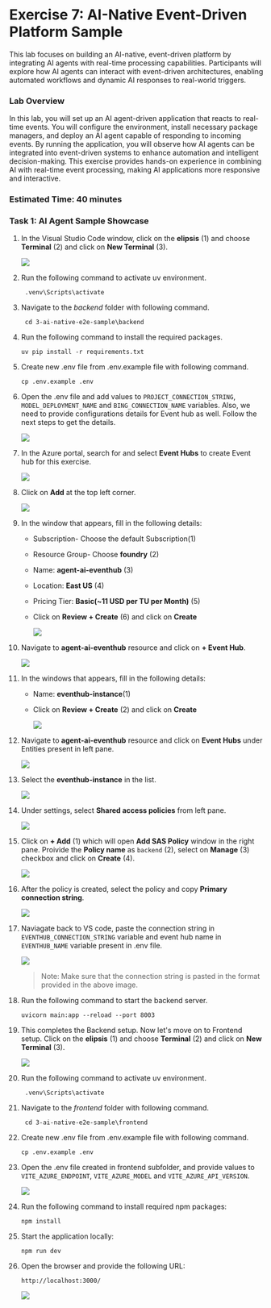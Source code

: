 # Exercise 7: AI-Native Event-Driven Platform Sample 

This lab focuses on building an AI-native, event-driven platform by integrating AI agents with real-time processing capabilities. Participants will explore how AI agents can interact with event-driven architectures, enabling automated workflows and dynamic AI responses to real-world triggers.

### Lab Overview

In this lab, you will set up an AI agent-driven application that reacts to real-time events. You will configure the environment, install necessary package managers, and deploy an AI agent capable of responding to incoming events. By running the application, you will observe how AI agents can be integrated into event-driven systems to enhance automation and intelligent decision-making. This exercise provides hands-on experience in combining AI with real-time event processing, making AI applications more responsive and interactive.

### Estimated Time: 40 minutes

### Task 1: AI Agent Sample Showcase

1. In the Visual Studio Code window, click on the **elipsis** (1) and choose **Terminal** (2) and click on **New Terminal** (3).

    ![](../images/open-new-terminal.png)

1. Run the following command to activate uv environment.

    ```
     .venv\Scripts\activate
    ```

1. Navigate to the *backend* folder with following command.

   ```
    cd 3-ai-native-e2e-sample\backend
    ```    

1. Run the following command to install the required packages.

   ```
   uv pip install -r requirements.txt
    ```

1. Create new .env file from .env.example file with following command.

    ```
    cp .env.example .env
     ```

1. Open the .env file and add values to `PROJECT_CONNECTION_STRING`, `MODEL_DEPLOYMENT_NAME` and `BING_CONNECTION_NAME` variables. Also, we need to provide configurations details for Event hub as well. Follow the next steps to get the details.

    ![](../images/ex7-1.png)

1. In the Azure portal, search for and select **Event Hubs** to create Event hub for this exercise.

    ![](../images/ex7-2.png)

1. Click on **Add** at the top left corner.

    ![](../images/ex7-3.png)

1. In the window that appears, fill in the following details:

   - Subscription- Choose the default Subscription(1)
   - Resource Group- Choose **foundry** (2)
   - Name: **agent-ai-eventhub** (3)
   - Location: **East US** (4)
   - Pricing Tier: **Basic(~11 USD per TU per Month)** (5)
   - Click on **Review + Create** (6) and click on **Create**

        ![](../images/ex7-4.png)

1. Navigate to **agent-ai-eventhub** resource and click on **+ Event Hub**.

    ![](../images/ex7-5.png)

1. In the windows that appears, fill in the following details:

    - Name: **eventhub-instance**(1)
    - Click on **Review + Create** (2) and click on **Create**

        ![](../images/ex7-6.png)

1. Navigate to **agent-ai-eventhub** resource and click on **Event Hubs** under Entities present in left pane.

    ![](../images/ex7-7.png)

1. Select the **eventhub-instance** in the list.

    ![](../images/ex7-8.png)

1. Under settings, select **Shared access policies** from left pane.

    ![](../images/ex7-9.png)

1. Click on **+ Add** (1) which will open **Add SAS Policy** window in the right pane. Proivide the **Policy name** as `backend` (2), select on **Manage** (3) checkbox and click on **Create** (4).

    ![](../images/ex7-10.png)

1. After the policy is created, select the policy and copy **Primary connection string**.

    ![](../images/ex7-11.png)

1. Naviagate back to VS code, paste the connection string in `EVENTHUB_CONNECTION_STRING` variable and event hub name in `EVENTHUB_NAME` variable present in .env file.

    ![](../images/ex7-12.png)
    > Note: Make sure that the connection string is pasted in the format provided in the above image.

1. Run the following command to start the backend server.

   ```
   uvicorn main:app --reload --port 8003
    ```

1. This completes the Backend setup. Now let's move on to Frontend setup. Click on the **elipsis** (1) and choose **Terminal** (2) and click on **New Terminal** (3).

    ![](../images/open-new-terminal.png)

1. Run the following command to activate uv environment.

    ```
     .venv\Scripts\activate
    ```

1. Navigate to the *frontend* folder with following command.

   ```
    cd 3-ai-native-e2e-sample\frontend
    ```    

1. Create new .env file from .env.example file with following command.

    ```
    cp .env.example .env
     ```

1. Open the .env file created in frontend subfolder, and provide values to `VITE_AZURE_ENDPOINT`, `VITE_AZURE_MODEL` and `VITE_AZURE_API_VERSION`.

    ![](../images/ex7-13.png)

1. Run the following command to install required npm packages:

    ```
    npm install  
    ```

1. Start the application locally:

    ```
    npm run dev
    ```

1. Open the browser and provide the following URL:

    ```
    http://localhost:3000/
    ``` 

    ![](../images/ex7-14.png)
